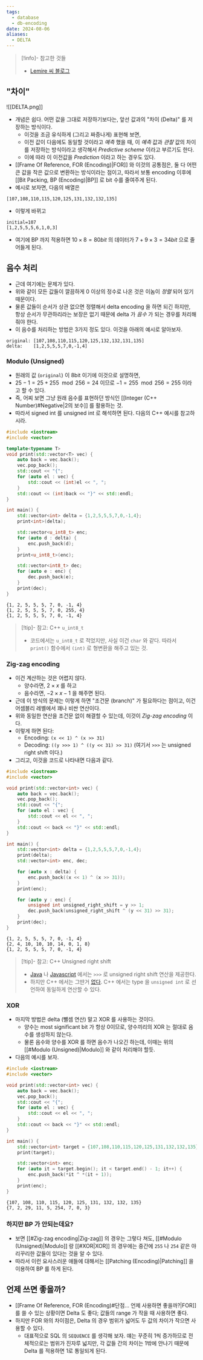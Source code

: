 ```yaml
---
tags:
  - database
  - db-encoding
date: 2024-08-06
aliases:
  - DELTA
---
```

> [!info]- 참고한 것들
> - [Lemire 씨 블로그](https://lemire.me/blog/2012/02/08/effective-compression-using-frame-of-reference-and-delta-coding/)

## "차이"

![[DELTA.png]]

- 개념은 쉽다. 어떤 값을 그대로 저장하기보다는, 앞선 값과의 "차이 (Delta)" 를 저장하는 방식이다.
	- 이것을 조금 유식하게 (그리고 짜증나게) 표현해 보면,
	- 이전 값이 다음에도 동일할 것이라고 *예측* 했을 때, 이 *예측* 값과 *관찰* 값의 차이를 저장하는 방식이라고 생각해서 *Predictive scheme* 이라고 부르기도 한다.
	- 이에 따라 이 이전값을 *Prediction* 이라고 하는 경우도 있다.
- [[Frame Of Reference, FOR (Encoding)|FOR]] 와 이것의 공통점은, 둘 다 어떤 큰 값을 작은 값으로 변환하는 방식이라는 점이고, 따라서 보통 encoding 이후에 [[Bit Packing, BP (Encoding)|BP]] 로 bit 수를 줄여주게 된다.
- 예시로 보자면, 다음의 배열은

```
[107,108,110,115,120,125,131,132,132,135]
```

- 이렇게 바뀌고

```
initial=107
[1,2,5,5,5,6,1,0,3]
```

- 여기에 BP 까지 적용하면 $10 \times 8 = 80bit$ 의 데이터가 $7 + 9 \times 3 = 34bit$ 으로 줄어들게 된다.

## 음수 처리

- 근데 여기에는 문제가 있다.
- 위와 같이 모든 값들이 깔끔하게 0 이상의 정수로 나온 것은 이놈이 *정렬* 되어 있기 때문이다.
- 물론 값들이 순서가 상관 없으면 정렬해서 delta encoding 을 하면 되긴 하지만, 항상 순서가 무관하리라는 보장은 없기 때문에 delta 가 *음수* 가 되는 경우를 처리해 줘야 한다.
- 이 음수를 처리하는 방법은 3가지 정도 있다. 이것을 아래의 예시로 알아보자.

```
original: [107,108,110,115,120,125,132,132,131,135]
delta:    [1,2,5,5,5,7,0,-1,4]
```

### Modulo (Unsigned)

- 원래의 값 (`original`) 이 8bit 이기에 이것으로 설명하면,
- $25 - 1 = 25 + 255\mod{256} = 24$ 이므로 $-1 = 255\mod{256} = 255$ 이라고 할 수 있다.
- 즉, 어찌 보면 그냥 원래 음수를 표현하던 방식인 [[Integer (C++ Number)#Negative|2의 보수]] 를 활용하는 것.
- 따라서 signed int 를 unsigned int 로 해석하면 된다. 다음의 C++ 예시를 참고하시라.

```c++
#include <iostream>
#include <vector>

template<typename T>
void print(std::vector<T> vec) {
	auto back = vec.back();
	vec.pop_back();
	std::cout << "{";
	for (auto el : vec) {
		std::cout << (int)el << ", ";
	}
	std::cout << (int)back << "}" << std::endl;
}

int main() {
	std::vector<int> delta = {1,2,5,5,5,7,0,-1,4};
	print<int>(delta);

	std::vector<u_int8_t> enc;
	for (auto d : delta) {
		enc.push_back(d);
	}
	print<u_int8_t>(enc);

	std::vector<int8_t> dec;
	for (auto e : enc) {
		dec.push_back(e);
	}
	print(dec);
}
```

```
{1, 2, 5, 5, 5, 7, 0, -1, 4}
{1, 2, 5, 5, 5, 7, 0, 255, 4}
{1, 2, 5, 5, 5, 7, 0, -1, 4}
```

> [!tip]- 참고: C++ `u_int8_t`
> - 코드에서는 `u_int8_t` 로 적었지만, 사실 이건 `char` 와 같다. 따라서 `print()` 함수에서 `(int)` 로 형변환을 해주고 있는 것.

### Zig-zag encoding

- 이건 계산하는 것은 어렵지 않다.
	- 양수라면, $2 \times x$ 를 하고
	- 음수라면, $-2 \times x - 1$ 을 해주면 된다.
- 근데 이 방식의 문제는 이렇게 하면 "조건문 (branch)" 가 필요하다는 점이고, 이건 어셈블리 레벨에서 꽤나 비싼 연산이다.
- 위와 동일한 연산을 조건문 없이 해결할 수 있는데, 이것이 *Zig-zag encoding* 이다.
- 이렇게 하면 된다:
	- Encoding: `(x << 1) ^ (x >> 31)`
	- Decoding: `((y >>> 1) ^ ((y << 31) >> 31)` (여기서 `>>>` 는 unsigned right shift 이다.)
- 그리고, 이것을 코드로 나타내면 다음과 같다.

```c++
#include <iostream>
#include <vector>

void print(std::vector<int> vec) {
	auto back = vec.back();
	vec.pop_back();
	std::cout << "{";
	for (auto el : vec) {
		std::cout << el << ", ";
	}
	std::cout << back << "}" << std::endl;
}

int main() {
	std::vector<int> delta = {1,2,5,5,5,7,0,-1,4};
	print(delta);
	std::vector<int> enc, dec;

	for (auto x : delta) {
		enc.push_back((x << 1) ^ (x >> 31));
	}
	print(enc);

	for (auto y : enc) {
		unsigned int unsigned_right_shift = y >> 1;
		dec.push_back(unsigned_right_shift ^ (y << 31) >> 31);
	}
	print(dec);
}
```

```
{1, 2, 5, 5, 5, 7, 0, -1, 4}
{2, 4, 10, 10, 10, 14, 0, 1, 8}
{1, 2, 5, 5, 5, 7, 0, -1, 4}
```

> [!tip]- 참고: C++ Unsigned right shift
> - [Java](https://www.javatpoint.com/unsigned-right-shift-operator-in-java) 나 [Javascript](https://developer.mozilla.org/en-US/docs/Web/JavaScript/Reference/Operators/Unsigned_right_shift) 에서는 `>>>` 로 unsigned right shift 연산을 제공한다.
> - 하지만 C++ 에서는 그딴거 [없다](https://stackoverflow.com/a/2429490). C++ 에서는 type 을 `unsigned int` 로 선언하여 동일하게 연산할 수 있다.

### XOR

- 마지막 방법은 delta (뺄셈 연산) 말고 XOR 를 사용하는 것이다.
	- 양수는 most significant bit 가 항상 0이므로, 양수끼리의 XOR 는 절대로 음수를 생성하지 않는다.
	- 물론 음수와 양수를 XOR 를 하면 음수가 나오긴 하는데, 이때는 위의 [[#Modulo (Unsigned)|Modulo]] 와 같이 처리해야 할듯.
- 다음의 예시를 보자.

```c++
#include <iostream>
#include <vector>

void print(std::vector<int> vec) {
	auto back = vec.back();
	vec.pop_back();
	std::cout << "{";
	for (auto el : vec) {
		std::cout << el << ", ";
	}
	std::cout << back << "}" << std::endl;
}

int main() {
	std::vector<int> target = {107,108,110,115,120,125,131,132,132,135};
	print(target);

	std::vector<int> enc;
	for (auto it = target.begin(); it < target.end() - 1; it++) {
		enc.push_back(*it ^ *(it + 1));
	}
	print(enc);
}
```

```
{107, 108, 110, 115, 120, 125, 131, 132, 132, 135}
{7, 2, 29, 11, 5, 254, 7, 0, 3}
```

### 하지만 BP 가 안되는데요?

- 보면 [[#Zig-zag encoding|Zig-zag]] 의 경우는 그렇다 쳐도, [[#Modulo (Unsigned)|Modulo]] 랑 [[#XOR|XOR]] 의 경우에는 중간에 `255` 나 `254` 같은 야리꾸리한 값들이 있다는 것을 알 수 있다.
- 따라서 이런 요사스러운 애들에 대해서는 [[Patching (Encoding)|Patching]] 을 이용하여 BP 를 하게 된다.

## 언제 쓰면 좋을까?

- [[Frame Of Reference, FOR (Encoding)#단점... 언제 사용하면 좋을까?|FOR]] 를 쓸 수 있는 상황이면 Delta 도 좋다; 값들의 range 가 작을 때 사용하면 좋다.
- 하지만 FOR 와의 차이점은, Delta 의 경우 범위가 넓어도 두 값의 차이가 작으면 사용할 수 있다.
	- 대표적으로 SQL 의 `SEQUENCE` 를 생각해 보자. 얘는 꾸준히 1씩 증가하므로 전체적으로는 범위가 진자루 넓지만, 각 값들 간의 차이는 1밖에 안나기 때문에 Delta 를 적용하면 1로 통일되게 된다.